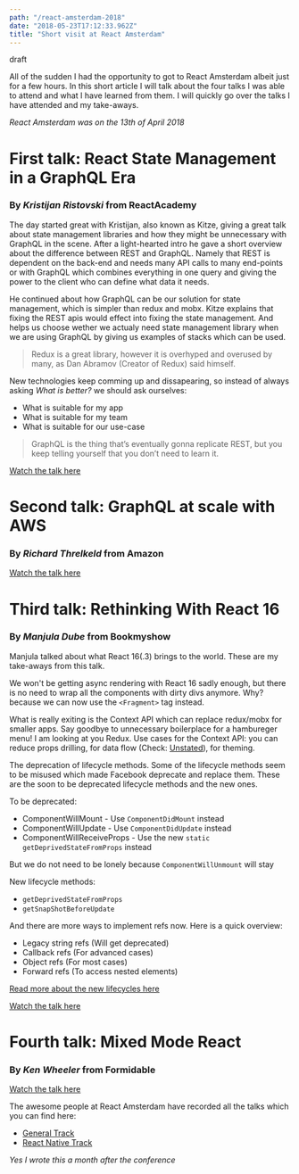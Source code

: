```yaml
---
path: "/react-amsterdam-2018"
date: "2018-05-23T17:12:33.962Z"
title: "Short visit at React Amsterdam"
---
```


draft

All of the sudden I had the opportunity to got to React Amsterdam albeit just for a few hours. In this short article I will talk about the four talks I was able to attend and what I have learned from them. I will quickly go over the talks I have attended and my take-aways.

*React Amsterdam was on the 13th of April 2018*

# First talk: React State Management in a GraphQL Era
### By *Kristijan Ristovski* from ReactAcademy

The day started great with Kristijan, also known as Kitze, giving a great talk about state management libraries and how they might be unnecessary with GraphQL in the scene.
After a light-hearted intro he gave a short overview about the difference between REST and GraphQL. Namely that REST is dependent on the back-end and needs many API calls to many end-points or with GraphQL which combines everything in one query and giving the power to the client who can define what data it needs.

He continued about how GraphQL can be our solution for state management, which is simpler than redux and mobx. Kitze explains that fixing the REST apis would effect into fixing the state management. And helps us choose wether we actualy need state management library when we are using GraphQL by giving us examples of stacks which can be used.

> Redux is a great library, however it is overhyped and overused by many, as Dan Abramov (Creator of Redux) said himself. 

New technologies keep comming up and dissapearing, so instead of always asking *What is better?* we should ask ourselves:
- What is suitable for my app
- What is suitable for my team
- What is suitable for our use-case

> GraphQL is the thing that’s eventually gonna replicate REST, but you keep telling yourself that you don’t need to learn it.

[Watch the talk here][kristijan-ristovski]


# Second talk: GraphQL at scale with AWS
### By *Richard Threlkeld* from Amazon

[Watch the talk here][richard-threlkeld]


# Third talk: Rethinking With React 16
### By *Manjula Dube* from Bookmyshow

Manjula talked about what React 16(.3) brings to the world. These are my take-aways from this talk.

We won't be getting async rendering with React 16 sadly enough, but there is no need to wrap all the components with dirty divs anymore.
Why? because we can now use the `<Fragment>` tag instead. 

What is really exiting is the Context API which can replace redux/mobx for smaller apps. Say goodbye to unnecessary boilerplace for a hambureger menu! I am looking at you Redux. Use cases for the Context API: you can reduce props drilling, for data flow (Check: [Unstated][unstated]), for theming.

The deprecation of lifecycle methods. Some of the lifecycle methods seem to be misused which made Facebook deprecate and replace them. These are the soon to be deprecated lifecycle methods and the new ones.

To be deprecated:
- ComponentWillMount - Use `ComponentDidMount` instead
- ComponentWillUpdate - Use `ComponentDidUpdate` instead
- ComponentWillReceiveProps - Use the new `static getDeprivedStateFromProps` instead

But we do not need to be lonely because `ComponentWillUnmount` will stay

New lifecycle methods:
- `getDeprivedStateFromProps`
- `getSnapShotBeforeUpdate`

And there are more ways to implement refs now. Here is a quick overview:
- Legacy string refs (Will get deprecated)
- Callback refs (For advanced cases)
- Object refs (For most cases)
- Forward refs (To access nested elements)

[Read more about the new lifecycles here][react-blog-lifecycles]

[Watch the talk here][manjula-dube]


# Fourth talk: Mixed Mode React
### By *Ken Wheeler* from Formidable

[Watch the talk here][ken-wheeler]


The awesome people at React Amsterdam have recorded all the talks which you can find here:
- [General Track](https://www.youtube.com/watch?v=smBND2pwdUE&t=18146s)
- [React Native Track](https://www.youtube.com/watch?v=N-X3Z5A-pW4)

*Yes I wrote this a month after the conference*

[kristijan-ristovski]: https://www.youtube.com/watch?v=Q54YDGC_t3Y
[richard-threlkeld]: https://www.youtube.com/watch?v=P_mGa91wZ4o
[manjula-dube]: https://www.youtube.com/watch?v=gb2gXX7xiAM
[ken-wheeler]: https://www.youtube.com/watch?v=PBpugV5l90c


[unstated]: https://github.com/jamiebuilds/unstated
[react-blog-lifecycles]: https://reactjs.org/blog/2018/03/29/react-v-16-3.html